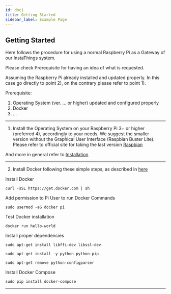 ```yaml
---
id: doc1
title: Getting Started
sidebar_label: Example Page
---
```



## Getting Started

Here follows the procedure for using a normal Raspberry Pi as a Gateway of our InstaThings system.

Please check Prerequisite for having an idea of what is requested. 

Assuming the Raspberry Pi already installed and updated properly. In this case go directly to point 2), on the contrary please refer to point 1).




Prerequisite:
1. Operating System (ver. … or higher) updated and configured properly
2. Docker
3. …

---

1) Install the Operating System on your Raspberry Pi 3+ or higher (preferred 4), accordingly to your needs. We suggest the smaller version without the Graphical User Interface (Raspbian Buster Lite).
Please refer to official site for taking the last version [Raspbian](https://www.raspberrypi.org/downloads/raspbian/)

And more in general refer to [Installation](https://www.raspberrypi.org/documentation/installation/)



---
2) Install Docker following these simple steps, as described in [here](https://dev.to/rohansawant/installing-docker-and-docker-compose-on-the-raspberry-pi-in-5-simple-steps-3mgl)


Install Docker
```
curl -sSL https://get.docker.com | sh
```


Add permission to Pi User to run Docker Commands

```
sudo usermod -aG docker pi
```


Test Docker installation

```
docker run hello-world 
```

Install proper dependencies 
```
sudo apt-get install libffi-dev libssl-dev

sudo apt-get install -y python python-pip

sudo apt-get remove python-configparser
```

Install Docker Compose
```
sudo pip install docker-compose
```

---




